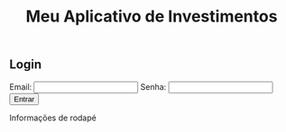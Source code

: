 <!DOCTYPE html>
<html>
<head>
  <title>Meu Aplicativo de Investimentos</title>
</head>
<body>
  <header>
    <!-- Coloque o seu logo aqui -->
    <h1>Meu Aplicativo de Investimentos</h1>
  </header>
  <section id="login">
    <h2>Login</h2>
    <form id="login-form">
      <label for="email">Email:</label>
      <input type="email" id="email" name="email">
      <label for="senha">Senha:</label>
      <input type="password" id="senha" name="senha">
      <input type="submit" value="Entrar">
    </form>
  </section>
  <section id="fundos-imobiliarios" style="display: none;">
    <h2>Fundos Imobiliários</h2>
    <!-- Coloque a lista de fundos imobiliários aqui -->
    <ul>
      <li>Nome do Fundo 1 - Dividendo Yield: X% | Preço: R$X | Variação do Dia: X% | Volume: X</li>
      <li>Nome do Fundo 2 - Dividendo Yield: X% | Preço: R$X | Variação do Dia: X% | Volume: X</li>
      <!-- Outros fundos imobiliários -->
    </ul>
  </section>
  <section id="renda-fixa" style="display: none;">
    <h2>Renda Fixa</h2>
    <!-- Coloque a lista de opções de renda fixa aqui -->
    <ul>
      <li>Opção de Renda Fixa 1</li>
      <li>Opção de Renda Fixa 2</li>
      <!-- Outras opções de renda fixa -->
    </ul>
  </section>
  <section id="renda-variavel" style="display: none;">
    <h2>Renda Variável</h2>
    <!-- Coloque a lista de opções de renda variável aqui -->
    <ul>
      <li>Opção de Renda Variável 1</li>
      <li>Opção de Renda Variável 2</li>
      <!-- Outras opções de renda variável -->
    </ul>
  </section>
  <footer>
    <!-- Coloque informações de rodapé aqui -->
    <p>Informações de rodapé</p>
  </footer>

  <script>
    document.getElementById('login-form').addEventListener('submit', function(event) {
      event.preventDefault(); // Previne o envio do formulário
      // Aqui você pode adicionar a lógica de verificação do login e senha
      // Se o login for bem-sucedido, você pode mostrar as outras seções usando display: block;
      document.getElementById('fundos-imobiliarios').style.display = 'block';
      document.getElementById('renda-fixa').style.display = 'block';
      document.getElementById('renda-variavel').style.display = 'block';
    });
  </script>
</body>
</html>
